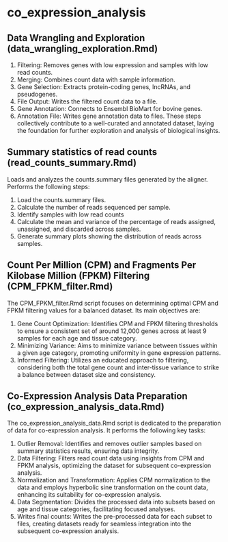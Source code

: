 # co_expression_analysis


## Data Wrangling and Exploration (data_wrangling_exploration.Rmd)

1. Filtering:
Removes genes with low expression and samples with low read counts.
2. Merging:
Combines count data with sample information.
3. Gene Selection:
Extracts protein-coding genes, lncRNAs, and pseudogenes.
4. File Output:
Writes the filtered count data to a file.
5. Gene Annotation:
Connects to Ensembl BioMart for bovine genes.
6. Annotation File:
Writes gene annotation data to files.
These steps collectively contribute to a well-curated and annotated dataset, laying the foundation for further exploration and analysis of biological insights.

## Summary statistics of read counts (read_counts_summary.Rmd)

Loads and analyzes the counts.summary files generated by the aligner.
Performs the following steps:
1. Load the counts.summary files.
2. Calculate the number of reads sequenced per sample.
3. Identify samples with low read counts
4. Calculate the mean and variance of the percentage of reads assigned, unassigned, and discarded across samples.
5. Generate summary plots showing the distribution of reads across samples.

## Count Per Million (CPM) and Fragments Per Kilobase Million (FPKM) Filtering (CPM_FPKM_filter.Rmd)

The CPM_FPKM_filter.Rmd script focuses on determining optimal CPM and FPKM filtering values for a balanced dataset. Its main objectives are:

1. Gene Count Optimization:
Identifies CPM and FPKM filtering thresholds to ensure a consistent set of around 12,000 genes across at least 9 samples for each age and tissue category.
2. Minimizing Variance:
Aims to minimize variance between tissues within a given age category, promoting uniformity in gene expression patterns.
3. Informed Filtering:
Utilizes an educated approach to filtering, considering both the total gene count and inter-tissue variance to strike a balance between dataset size and consistency.

## Co-Expression Analysis Data Preparation (co_expression_analysis_data.Rmd)

The co_expression_analysis_data.Rmd script is dedicated to the preparation of data for co-expression analysis. It performs the following key tasks:

1. Outlier Removal:
Identifies and removes outlier samples based on summary statistics results, ensuring data integrity.
2. Data Filtering:
Filters read count data using insights from CPM and FPKM analysis, optimizing the dataset for subsequent co-expression analysis.
3. Normalization and Transformation:
Applies CPM normalization to the data and employs hyperbolic sine transformation on the count data, enhancing its suitability for co-expression analysis.
4. Data Segmentation:
Divides the processed data into subsets based on age and tissue categories, facilitating focused analyses.
5. Writes final counts:
Writes the pre-processed data for each subset to files, creating datasets ready for seamless integration into the subsequent co-expression analysis.
